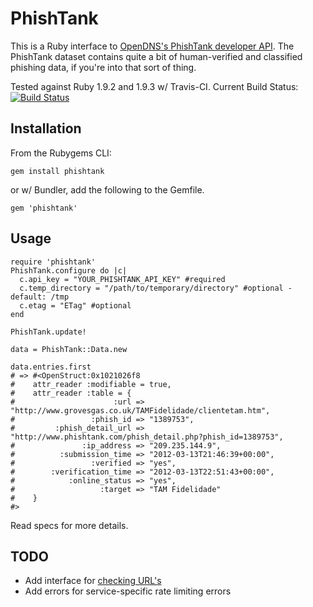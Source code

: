 # PhishTank
This is a Ruby interface to [OpenDNS's PhishTank developer API](http://www.phishtank.com/developer_info.php). The PhishTank dataset contains quite a bit of human-verified and classified phishing data, if you're into that sort of thing.

Tested against Ruby 1.9.2 and 1.9.3 w/ Travis-CI. Current Build Status: [![Build Status](https://secure.travis-ci.org/ezkl/phishtank.png?branch=master)](http://travis-ci.org/ezkl/phishtank)

## Installation
From the Rubygems CLI:

  `gem install phishtank`

or w/ Bundler, add the following to the Gemfile.

  `gem 'phishtank'`

## Usage

    require 'phishtank'
    PhishTank.configure do |c|
      c.api_key = "YOUR_PHISHTANK_API_KEY" #required
      c.temp_directory = "/path/to/temporary/directory" #optional - default: /tmp
      c.etag = "ETag" #optional
    end
    
    PhishTank.update!
    
    data = PhishTank::Data.new
    
    data.entries.first 
    # => #<OpenStruct:0x1021026f8
    #    attr_reader :modifiable = true,
    #    attr_reader :table = {
    #                      :url => "http://www.grovesgas.co.uk/TAMFidelidade/clientetam.htm",
    #                 :phish_id => "1389753",
    #         :phish_detail_url => "http://www.phishtank.com/phish_detail.php?phish_id=1389753",
    #               :ip_address => "209.235.144.9",
    #          :submission_time => "2012-03-13T21:46:39+00:00",
    #                 :verified => "yes",
    #        :verification_time => "2012-03-13T22:51:43+00:00",
    #            :online_status => "yes",
    #                   :target => "TAM Fidelidade"
    #    }
    #>
    
Read specs for more details.

## TODO
* Add interface for [checking URL's](http://www.phishtank.com/api_info.php)
* Add errors for service-specific rate limiting errors